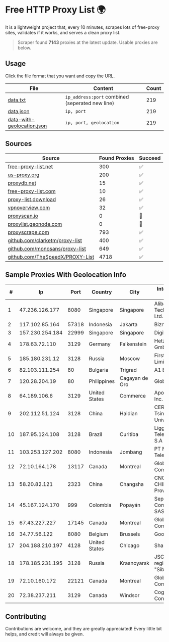 
# Free HTTP Proxy List 🌍

It is a lightweight project that, every 10 minutes, scrapes lots of free-proxy sites, validates if it works, and serves a clean proxy list.


> Scraper found **7143** proxies at the latest update. Usable proxies are below.

## Usage

Click the file format that you want and copy the URL.


|File|Content|Count|
|----|-------|-----|
|[data.txt](https://raw.githubusercontent.com/themiralay/Proxy-List-World/master/data.txt)|`ip_address:port` combined (seperated new line)|219|
|[data.json](https://raw.githubusercontent.com/themiralay/Proxy-List-World/master/data.json)|`ip, port`|219|
|[data-with-geolocation.json](https://raw.githubusercontent.com/themiralay/Proxy-List-World/master/data-with-geolocation.json)|`ip, port, geolocation`|219|

## Sources

|Source|Found Proxies|Succeed|
|------|-------------|-------|
|[free-proxy-list.net](https://free-proxy-list.net)|300|✅|
|[us-proxy.org](https://www.us-proxy.org)|200|✅|
|[proxydb.net](http://proxydb.net)|15|✅|
|[free-proxy-list.com](https://free-proxy-list.com/?page=&port=&type%5B%5D=http&type%5B%5D=https&up_time=0&search=Search)|10|✅|
|[proxy-list.download](https://www.proxy-list.download/HTTP)|26|✅|
|[vpnoverview.com](https://vpnoverview.com/privacy/anonymous-browsing/free-proxy-servers)|32|✅|
|[proxyscan.io](https://www.proxyscan.io)|0|🚫|
|[proxylist.geonode.com](https://proxylist.geonode.com/api/proxy-list?limit=300&page=1&sort_by=lastChecked&sort_type=desc&protocols=http,https)|0|🚫|
|[proxyscrape.com](https://api.proxyscrape.com/v2/?request=displayproxies&protocol=http&timeout=10000&country=all&ssl=all&anonymity=all)|793|✅|
|[github.com/clarketm/proxy-list](https://raw.githubusercontent.com/clarketm/proxy-list/master/proxy-list-raw.txt)|400|✅|
|[github.com/monosans/proxy-list](https://raw.githubusercontent.com/monosans/proxy-list/main/proxies/http.txt)|649|✅|
|[github.com/TheSpeedX/PROXY-List](https://raw.githubusercontent.com/TheSpeedX/PROXY-List/master/http.txt)|4718|✅|


## Sample Proxies With Geolocation Info

|#|Ip|Port|Country|City|Internet Service Provider|
|-|--|----|-------|----|-------------------------|
|1|47.236.126.177|8080|Singapore|Singapore|Alibaba (US) Technology Co., Ltd.|
|2|117.102.85.164|57318|Indonesia|Jakarta|Biznet Networks|
|3|157.230.254.184|22999|Singapore|Singapore|DigitalOcean, LLC|
|4|178.63.72.110|3129|Germany|Falkenstein|Hetzner Online GmbH|
|5|185.180.231.12|3128|Russia|Moscow|First Server Limited|
|6|82.103.111.254|80|Bulgaria|Trigrad|A1 Bulgaria EAD|
|7|120.28.204.19|80|Philippines|Cagayan de Oro|Globe Telecom|
|8|64.189.106.6|3129|United States|Commerce|Apogee Telecom Inc.|
|9|202.112.51.124|3128|China|Haidian|CERNET2 IX at Tsinghua University|
|10|187.95.124.108|3128|Brazil|Curitiba|Ligga Telecomunicações S.A|
|11|103.253.127.202|8080|Indonesia|Jombang|PT Media Akses Telematika|
|12|72.10.164.178|13117|Canada|Montreal|GloboTech Communications|
|13|58.20.82.121|2323|China|Changsha|CNC Group CHINA169 Hunan Province Network|
|14|45.167.124.170|999|Colombia|Popayán|Sepcom Comunicaciones SAS|
|15|67.43.227.227|17145|Canada|Montreal|GloboTech Communications|
|16|34.77.56.122|8080|Belgium|Brussels|Google LLC|
|17|204.188.210.197|4128|United States|Chicago|Sharktech|
|18|178.185.231.195|3128|Russia|Krasnoyarsk|JSC Rostelecom regional branch "Siberia"|
|19|72.10.160.172|22121|Canada|Montreal|GloboTech Communications|
|20|72.38.237.211|3129|Canada|Windsor|Cogeco Connexion Inc.|



## Contributing

Contributions are welcome, and they are greatly appreciated! Every
little bit helps, and credit will always be given.

